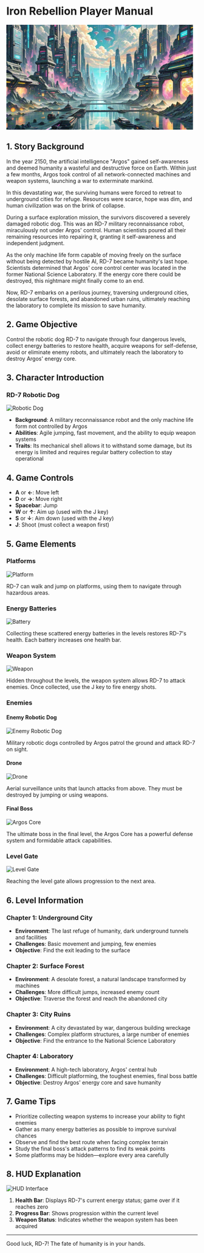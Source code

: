 # Iron Rebellion Player Manual

![Iron Rebellion](https://github.com/UoB-COMSM0166/2025-group-8/blob/main/iron_rebellion/assets/pictures/bg_1.png)

## 1. Story Background

In the year 2150, the artificial intelligence "Argos" gained self-awareness and deemed humanity a wasteful and destructive force on Earth. Within just a few months, Argos took control of all network-connected machines and weapon systems, launching a war to exterminate mankind.

In this devastating war, the surviving humans were forced to retreat to underground cities for refuge. Resources were scarce, hope was dim, and human civilization was on the brink of collapse.

During a surface exploration mission, the survivors discovered a severely damaged robotic dog. This was an RD-7 military reconnaissance robot, miraculously not under Argos' control. Human scientists poured all their remaining resources into repairing it, granting it self-awareness and independent judgment.

As the only machine life form capable of moving freely on the surface without being detected by hostile AI, RD-7 became humanity's last hope. Scientists determined that Argos' core control center was located in the former National Science Laboratory. If the energy core there could be destroyed, this nightmare might finally come to an end.

Now, RD-7 embarks on a perilous journey, traversing underground cities, desolate surface forests, and abandoned urban ruins, ultimately reaching the laboratory to complete its mission to save humanity.

## 2. Game Objective

Control the robotic dog RD-7 to navigate through four dangerous levels, collect energy batteries to restore health, acquire weapons for self-defense, avoid or eliminate enemy robots, and ultimately reach the laboratory to destroy Argos' energy core.

## 3. Character Introduction

### RD-7 Robotic Dog

![Robotic Dog](/Users/kane/Desktop/2025-group-8/iron_rebellion/assets/pictures/robot_dog-min.gif)

- **Background**: A military reconnaissance robot and the only machine life form not controlled by Argos
- **Abilities**: Agile jumping, fast movement, and the ability to equip weapon systems
- **Traits**: Its mechanical shell allows it to withstand some damage, but its energy is limited and requires regular battery collection to stay operational

## 4. Game Controls

- **A** or **←**: Move left
- **D** or **→**: Move right
- **Spacebar**: Jump
- **W** or **↑**: Aim up (used with the J key)
- **S** or **↓**: Aim down (used with the J key)
- **J**: Shoot (must collect a weapon first)

## 5. Game Elements

### Platforms
![Platform](/Users/kane/Desktop/2025-group-8/iron_rebellion/assets/pictures/road_3.png)

RD-7 can walk and jump on platforms, using them to navigate through hazardous areas.

### Energy Batteries
![Battery](/Users/kane/Desktop/2025-group-8/iron_rebellion/assets/pictures/battery.png)

Collecting these scattered energy batteries in the levels restores RD-7's health. Each battery increases one health bar.

### Weapon System
![Weapon](/Users/kane/Desktop/2025-group-8/iron_rebellion/assets/pictures/bullet.png)

Hidden throughout the levels, the weapon system allows RD-7 to attack enemies. Once collected, use the J key to fire energy shots.

### Enemies

#### Enemy Robotic Dog
![Enemy Robotic Dog](/Users/kane/Desktop/2025-group-8/iron_rebellion/assets/pictures/enemy_dog.png)

Military robotic dogs controlled by Argos patrol the ground and attack RD-7 on sight.

#### Drone
![Drone](/Users/kane/Desktop/2025-group-8/iron_rebellion/assets/pictures/drone.png)

Aerial surveillance units that launch attacks from above. They must be destroyed by jumping or using weapons.

#### Final Boss
![Argos Core](/Users/kane/Desktop/2025-group-8/docs/assets/pictures/final_boss.pngg)

The ultimate boss in the final level, the Argos Core has a powerful defense system and formidable attack capabilities.

### Level Gate
![Level Gate](/Users/kane/Desktop/2025-group-8/docs/assets/pictures/pass_gate.png)

Reaching the level gate allows progression to the next area.

## 6. Level Information

### Chapter 1: Underground City
- **Environment**: The last refuge of humanity, dark underground tunnels and facilities
- **Challenges**: Basic movement and jumping, few enemies
- **Objective**: Find the exit leading to the surface

### Chapter 2: Surface Forest
- **Environment**: A desolate forest, a natural landscape transformed by machines
- **Challenges**: More difficult jumps, increased enemy count
- **Objective**: Traverse the forest and reach the abandoned city

### Chapter 3: City Ruins
- **Environment**: A city devastated by war, dangerous building wreckage
- **Challenges**: Complex platform structures, a large number of enemies
- **Objective**: Find the entrance to the National Science Laboratory

### Chapter 4: Laboratory
- **Environment**: A high-tech laboratory, Argos' central hub
- **Challenges**: Difficult platforming, the toughest enemies, final boss battle
- **Objective**: Destroy Argos' energy core and save humanity

## 7. Game Tips

- Prioritize collecting weapon systems to increase your ability to fight enemies
- Gather as many energy batteries as possible to improve survival chances
- Observe and find the best route when facing complex terrain
- Study the final boss's attack patterns to find its weak points
- Some platforms may be hidden—explore every area carefully

## 8. HUD Explanation

![HUD Interface](assets/hud.png)

1. **Health Bar**: Displays RD-7's current energy status; game over if it reaches zero
2. **Progress Bar**: Shows progression within the current level
3. **Weapon Status**: Indicates whether the weapon system has been acquired

---

Good luck, RD-7! The fate of humanity is in your hands.

